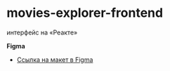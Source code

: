 # movies-explorer-frontend
интерфейс на «Реакте»

**Figma**

* [Ссылка на макет в Figma](https://www.figma.com/file/FUENUykUqFWWKOf4IryGJF/Diploma-(Copy)?node-id=932%3A4182)